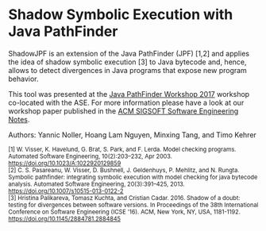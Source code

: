 # Shadow Symbolic Execution with Java PathFinder

ShadowJPF is an extension of the Java PathFinder (JPF) [1,2] and applies the idea of shadow symbolic execution [3] to Java bytecode and, hence, allows to detect divergences in Java programs that expose new program behavior.

This tool was presented at the [Java PathFinder Workshop 2017](https://jpf.byu.edu/jpf-workshop-2017/) workshop co-located with the ASE. For more information please have a look at our workshop paper published in the [ACM SIGSOFT Software Engineering Notes](https://dl.acm.org/citation.cfm?id=3149492).

Authors:
Yannic Noller, Hoang Lam Nguyen, Minxing Tang, and Timo Kehrer

<sub> [1] W. Visser, K. Havelund, G. Brat, S. Park, and F. Lerda. Model checking programs. Automated Software Engineering, 10(2):203–232, Apr 2003. https://doi.org/10.1023/A:1022920129859 </sub>
<br>
<sub> [2] C. S. Pasareanu, W. Visser, D. Bushnell, J. Geldenhuys, P. Mehlitz, and N. Rungta. Symbolic pathfinder: integrating symbolic execution with model checking for java bytecode analysis. Automated Software Engineering, 20(3):391–425, 2013. https://doi.org/10.1007/s10515-013-0122-2 </sub>
<br>
<sub> [3] Hristina Palikareva, Tomasz Kuchta, and Cristian Cadar. 2016. Shadow of a doubt: testing for divergences between software versions. In Proceedings of the 38th International Conference on Software Engineering (ICSE '16). ACM, New York, NY, USA, 1181-1192. https://doi.org/10.1145/2884781.2884845 </sub>
